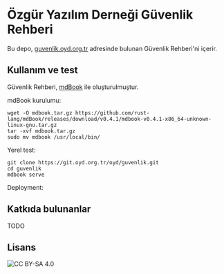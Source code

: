 # Özgür Yazılım Derneği Güvenlik Rehberi

Bu depo, [guvenlik.oyd.org.tr](https://guvenlik.oyd.org.tr) adresinde bulunan Güvenlik Rehberi'ni içerir.

## Kullanım ve test

Güvenlik Rehberi, [mdBook](https://github.com/rust-lang/mdBook) ile oluşturulmuştur.

mdBook kurulumu:

```
wget -O mdbook.tar.gz https://github.com/rust-lang/mdBook/releases/download/v0.4.1/mdbook-v0.4.1-x86_64-unknown-linux-gnu.tar.gz
tar -xvf mdbook.tar.gz
sudo mv mdbook /usr/local/bin/
```

Yerel test:

```
git clone https://git.oyd.org.tr/oyd/guvenlik.git
cd guvenlik
mdbook serve
```

Deployment:

## Katkıda bulunanlar

TODO

## Lisans


![CC BY-SA 4.0](https://licensebuttons.net/l/by-sa/4.0/88x31.png)
